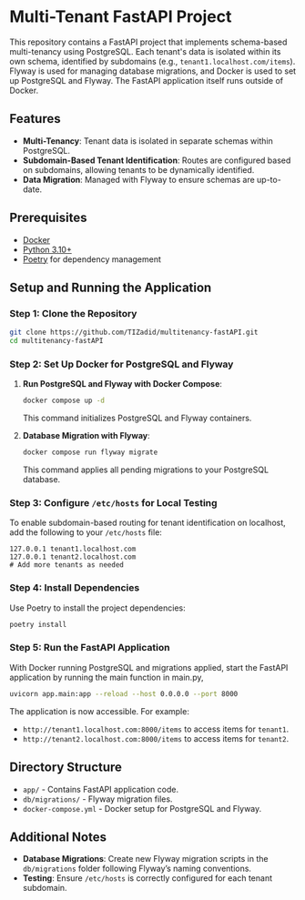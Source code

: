 
# Multi-Tenant FastAPI Project

This repository contains a FastAPI project that implements schema-based multi-tenancy using PostgreSQL. Each tenant's data is isolated within its own schema, identified by subdomains (e.g., `tenant1.localhost.com/items`). Flyway is used for managing database migrations, and Docker is used to set up PostgreSQL and Flyway. The FastAPI application itself runs outside of Docker.

## Features

- **Multi-Tenancy**: Tenant data is isolated in separate schemas within PostgreSQL.
- **Subdomain-Based Tenant Identification**: Routes are configured based on subdomains, allowing tenants to be dynamically identified.
- **Data Migration**: Managed with Flyway to ensure schemas are up-to-date.

## Prerequisites

- [Docker](https://www.docker.com/)
- [Python 3.10+](https://www.python.org/downloads/)
- [Poetry](https://python-poetry.org/) for dependency management

## Setup and Running the Application

### Step 1: Clone the Repository
```bash
git clone https://github.com/TIZadid/multitenancy-fastAPI.git
cd multitenancy-fastAPI
```

### Step 2: Set Up Docker for PostgreSQL and Flyway

1. **Run PostgreSQL and Flyway with Docker Compose**:
    ```bash
    docker compose up -d
    ```
   This command initializes PostgreSQL and Flyway containers.

2. **Database Migration with Flyway**:
    ```bash
    docker compose run flyway migrate
    ```
   This command applies all pending migrations to your PostgreSQL database.

### Step 3: Configure `/etc/hosts` for Local Testing

To enable subdomain-based routing for tenant identification on localhost, add the following to your `/etc/hosts` file:

```plaintext
127.0.0.1 tenant1.localhost.com
127.0.0.1 tenant2.localhost.com
# Add more tenants as needed
```

### Step 4: Install Dependencies

Use Poetry to install the project dependencies:


```bash
poetry install
```

### Step 5: Run the FastAPI Application

With Docker running PostgreSQL and migrations applied, start the FastAPI application by running the main function in main.py,

```bash
uvicorn app.main:app --reload --host 0.0.0.0 --port 8000
```

The application is now accessible. For example:
- `http://tenant1.localhost.com:8000/items` to access items for `tenant1`.
- `http://tenant2.localhost.com:8000/items` to access items for `tenant2`.

## Directory Structure

- `app/` - Contains FastAPI application code.
- `db/migrations/` - Flyway migration files.
- `docker-compose.yml` - Docker setup for PostgreSQL and Flyway.

## Additional Notes

- **Database Migrations**: Create new Flyway migration scripts in the `db/migrations` folder following Flyway’s naming conventions.
- **Testing**: Ensure `/etc/hosts` is correctly configured for each tenant subdomain.


